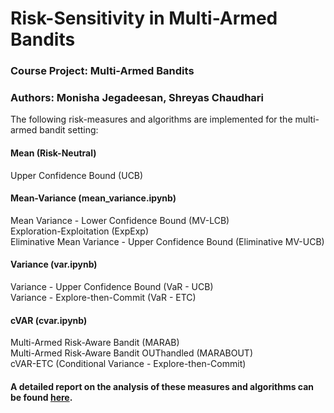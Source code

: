 # Risk-Sensitivity in Multi-Armed Bandits
### Course Project: Multi-Armed Bandits
### Authors: Monisha Jegadeesan, Shreyas Chaudhari

The following risk-measures and algorithms are implemented for the multi-armed bandit setting:

#### Mean (Risk-Neutral)
Upper Confidence Bound (UCB)

#### Mean-Variance (mean_variance.ipynb)
Mean Variance - Lower Confidence Bound (MV-LCB) <br>
Exploration-Exploitation (ExpExp) <br>
Eliminative Mean Variance - Upper Confidence Bound (Eliminative MV-UCB)

#### Variance (var.ipynb)
Variance - Upper Confidence Bound (VaR - UCB)<br>
Variance - Explore-then-Commit (VaR - ETC)

#### cVAR (cvar.ipynb)
Multi-Armed Risk-Aware Bandit (MARAB) <br>
Multi-Armed Risk-Aware Bandit OUThandled (MARABOUT) <br>
cVAR-ETC (Conditional Variance - Explore-then-Commit)

#### A detailed report on the analysis of these measures and algorithms can be found [here](https://drive.google.com/file/d/1k_VP6LrwvLj6L1Am11AqNc_FoSp9gzQk/view?usp=sharing). 
